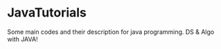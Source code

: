 # JavaTutorials
Some main codes  and their description for java programming. DS &amp; Algo with JAVA!
